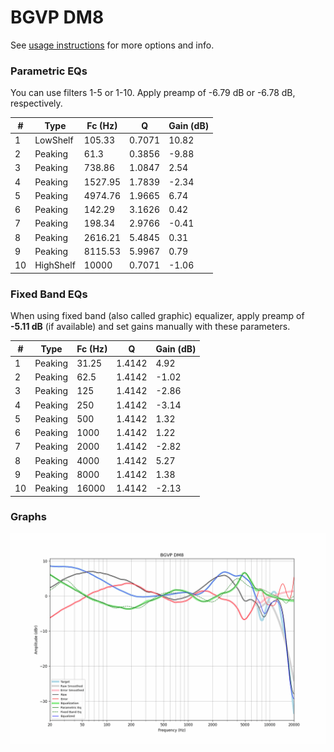 # BGVP DM8
See [usage instructions](https://github.com/jaakkopasanen/AutoEq#usage) for more options and info.

### Parametric EQs
You can use filters 1-5 or 1-10. Apply preamp of -6.79 dB or -6.78 dB, respectively.

|   # | Type      |   Fc (Hz) |      Q |   Gain (dB) |
|-----|-----------|-----------|--------|-------------|
|   1 | LowShelf  |    105.33 | 0.7071 |       10.82 |
|   2 | Peaking   |     61.3  | 0.3856 |       -9.88 |
|   3 | Peaking   |    738.86 | 1.0847 |        2.54 |
|   4 | Peaking   |   1527.95 | 1.7839 |       -2.34 |
|   5 | Peaking   |   4974.76 | 1.9665 |        6.74 |
|   6 | Peaking   |    142.29 | 3.1626 |        0.42 |
|   7 | Peaking   |    198.34 | 2.9766 |       -0.41 |
|   8 | Peaking   |   2616.21 | 5.4845 |        0.31 |
|   9 | Peaking   |   8115.53 | 5.9967 |        0.79 |
|  10 | HighShelf |  10000    | 0.7071 |       -1.06 |

### Fixed Band EQs
When using fixed band (also called graphic) equalizer, apply preamp of **-5.11 dB** (if available) and set gains manually with these parameters.

|   # | Type    |   Fc (Hz) |      Q |   Gain (dB) |
|-----|---------|-----------|--------|-------------|
|   1 | Peaking |     31.25 | 1.4142 |        4.92 |
|   2 | Peaking |     62.5  | 1.4142 |       -1.02 |
|   3 | Peaking |    125    | 1.4142 |       -2.86 |
|   4 | Peaking |    250    | 1.4142 |       -3.14 |
|   5 | Peaking |    500    | 1.4142 |        1.32 |
|   6 | Peaking |   1000    | 1.4142 |        1.22 |
|   7 | Peaking |   2000    | 1.4142 |       -2.82 |
|   8 | Peaking |   4000    | 1.4142 |        5.27 |
|   9 | Peaking |   8000    | 1.4142 |        1.38 |
|  10 | Peaking |  16000    | 1.4142 |       -2.13 |

### Graphs
![](./BGVP%20DM8.png)

